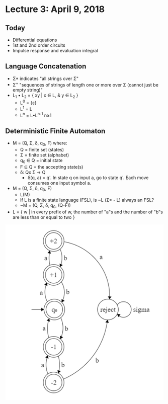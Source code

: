 # Lecture 3: April 9, 2018
## Today
* Differential equations
* 1st and 2nd order circuits
* Impulse response and evaluation integral
## Language Concatenation
* Σ* indicates "all strings over Σ"
* Σ<sup>+</sup> "sequences of strings of length one or more over Σ (cannot just be empty string)"
* L<sub>1</sub> • L<sub>2</sub> = { xy | x ∈ L, & y ∈ L<sub>2</sub> }
  * L<sup>0</sup> = {ε}
  * L<sup>1</sup> = L
  * L<sup>n</sup> = L•L<sup>n-1</sup> n≥1 
## Deterministic Finite Automaton
* M = (Q, Σ, δ, q<sub>0</sub>, F) where:
  * Q = finite set (states)
  * Σ = finite set (alphabet)
  * q<sub>0</sub> ∈ Q = initial state
  * F ⊆ Q = the accepting state(s)
  * δ: Qx Σ → Q
    * δ(q, a) = q'. In state q on input a, go to state q'. Each move consumes one input symbol a.
* M = (Q, Σ, δ, q<sub>0</sub>, F) 
  * L(M)
  * If L is a finite state language (FSL), is ~L (Σ* - L) always an FSL? 
  * ~M = (Q, Σ, δ, q<sub>0</sub>, (Q-F))
* L = { w | in every prefix of w, the number of "a"s and the number of "b"s are less than or equal to two }

![Example](images/april4-2.PNG)
